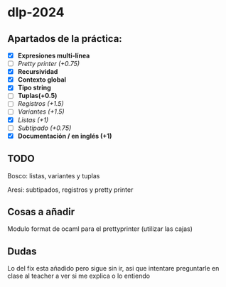 # dlp-2024

## Apartados de la práctica:
- [x] __Expresiones multi-línea__
- [ ] _Pretty printer (+0.75)_
- [x] __Recursividad__
- [x] __Contexto global__
- [x] __Tipo string__
- [ ] __Tuplas(+0.5)__
- [ ] _Registros (+1.5)_
- [ ] _Variantes (+1.5)_
- [x] _Listas (+1)_ 
- [ ] _Subtipado (+0.75)_
- [x] __Documentación / en inglés (+1)__

## TODO
Bosco: listas, variantes y tuplas

Aresi: subtipados, registros y pretty printer

## Cosas a añadir
Modulo format de ocaml para el prettyprinter (utilizar las cajas)

## Dudas
Lo del fix esta añadido pero sigue sin ir, asi que intentare preguntarle en clase al teacher a ver si me explica o lo entiendo
